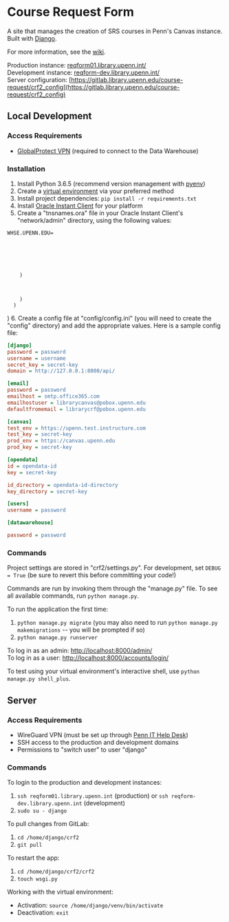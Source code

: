 # Course Request Form

A site that manages the creation of SRS courses in Penn's Canvas instance. Built with [Django](https://www.djangoproject.com/).

For more information, see the [wiki](https://github.com/Mfhodges/CRF2/wiki).

Production instance: [reqform01.library.upenn.int/](http://reqform01.library.upenn.int/)  
Development instance: [reqform-dev.library.upenn.int/](http://reqform-dev.library.upenn.int/)  
Server configuration: [https://gitlab.library.upenn.edu/course-request/crf2_config](https://gitlab.library.upenn.edu/course-request/crf2_config)

## Local Development

### Access Requirements

- [GlobalProtect VPN](https://www.isc.upenn.edu/how-to/university-vpn-getting-started-guide) (required to connect to the Data Warehouse)

### Installation

1. Install Python 3.6.5 (recommend version management with [pyenv](https://github.com/pyenv/pyenv))
2. Create a [virtual environment](https://docs.python.org/3/tutorial/venv.html) via your preferred method
3. Install project dependencies: `pip install -r requirements.txt`
4. Install [Oracle Instant Client](https://www.oracle.com/database/technologies/instant-client/downloads.html) for your platform
5. Create a "tnsnames.ora" file in your Oracle Instant Client's "network/admin" directory, using the following values:

```
WHSE.UPENN.EDU=
 
   
     
     
     
     
    )
   
     
     
    )
  )
```

) 6. Create a config file at "config/config.ini" (you will need to create the "config" directory) and add the appropriate values. Here is a sample config file:

```ini
[django]
password = password
username = username
secret_key = secret-key
domain = http://127.0.0.1:8000/api/

[email]
password = password
emailhost = smtp.office365.com
emailhostuser = librarycanvas@pobox.upenn.edu
defaultfromemail = librarycrf@pobox.upenn.edu

[canvas]
test_env = https://upenn.test.instructure.com
test_key = secret-key
prod_env = https://canvas.upenn.edu
prod_key = secret-key

[opendata]
id = opendata-id
key = secret-key

id_directory = opendata-id-directory
key_directory = secret-key

[users]
username = password

[datawarehouse]

password = password

```

### Commands

Project settings are stored in "crf2/settings.py". For development, set `DEBUG = True` (be sure to revert this before committing your code!)

Commands are run by invoking them through the "manage.py" file. To see all available commands, run `python manage.py`.

To run the application the first time:

1. `python manage.py migrate` (you may also need to run `python manage.py makemigrations` -- you will be prompted if so)
2. `python manage.py runserver`

To log in as an admin: [http://localhost:8000/admin/](http://localhost:8000/admin/)  
To log in as a user: [http://localhost:8000/accounts/login/](http://localhost:8000/accounts/login/)

To test using your virtual environment's interactive shell, use `python manage.py shell_plus`.

## Server

### Access Requirements

- WireGuard VPN (must be set up through [Penn IT Help Desk](https://ithelp.library.upenn.edu/support/home)) 
- SSH access to the production and development domains
- Permissions to "switch user" to user "django"

### Commands

To login to the production and development instances:

1. `ssh reqform01.library.upenn.int` (production) or `ssh reqform-dev.library.upenn.int` (development)
2. `sudo su - django`

To pull changes from GitLab:

1. `cd /home/django/crf2`
2. `git pull`

To restart the app:

1. `cd /home/django/crf2/crf2`
2. `touch wsgi.py`

Working with the virtual environment:

- Activation: `source /home/django/venv/bin/activate`
- Deactivation: `exit`
